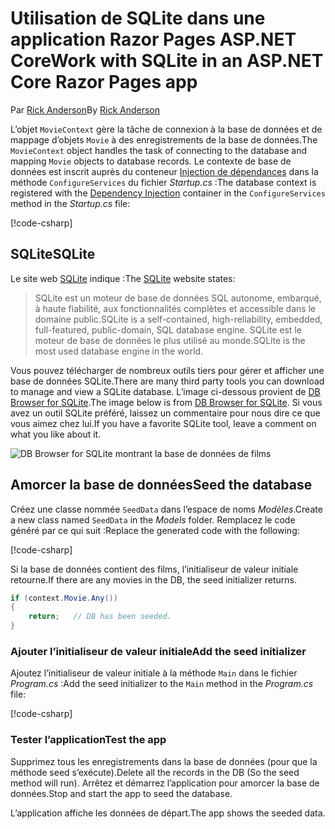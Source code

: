 # <a name="work-with-sqlite-in-an-aspnet-core-razor-pages-app"></a><span data-ttu-id="387f2-101">Utilisation de SQLite dans une application Razor Pages ASP.NET Core</span><span class="sxs-lookup"><span data-stu-id="387f2-101">Work with SQLite in an ASP.NET Core Razor Pages app</span></span>

<span data-ttu-id="387f2-102">Par [Rick Anderson](https://twitter.com/RickAndMSFT)</span><span class="sxs-lookup"><span data-stu-id="387f2-102">By [Rick Anderson](https://twitter.com/RickAndMSFT)</span></span>

<span data-ttu-id="387f2-103">L’objet `MovieContext` gère la tâche de connexion à la base de données et de mappage d’objets `Movie` à des enregistrements de la base de données.</span><span class="sxs-lookup"><span data-stu-id="387f2-103">The `MovieContext` object handles the task of connecting to the database and mapping `Movie` objects to database records.</span></span> <span data-ttu-id="387f2-104">Le contexte de base de données est inscrit auprès du conteneur [Injection de dépendances](xref:fundamentals/dependency-injection) dans la méthode `ConfigureServices` du fichier *Startup.cs* :</span><span class="sxs-lookup"><span data-stu-id="387f2-104">The database context is registered with the [Dependency Injection](xref:fundamentals/dependency-injection) container in the `ConfigureServices` method in the *Startup.cs* file:</span></span>

[!code-csharp[](code/Startup.cs?name=snippet2&highlight=6-8)]

## <a name="sqlite"></a><span data-ttu-id="387f2-105">SQLite</span><span class="sxs-lookup"><span data-stu-id="387f2-105">SQLite</span></span>

<span data-ttu-id="387f2-106">Le site web [SQLite](https://www.sqlite.org/) indique :</span><span class="sxs-lookup"><span data-stu-id="387f2-106">The [SQLite](https://www.sqlite.org/) website states:</span></span>

> <span data-ttu-id="387f2-107">SQLite est un moteur de base de données SQL autonome, embarqué, à haute fiabilité, aux fonctionnalités complètes et accessible dans le domaine public.</span><span class="sxs-lookup"><span data-stu-id="387f2-107">SQLite is a self-contained, high-reliability, embedded, full-featured, public-domain, SQL database engine.</span></span> <span data-ttu-id="387f2-108">SQLite est le moteur de base de données le plus utilisé au monde.</span><span class="sxs-lookup"><span data-stu-id="387f2-108">SQLite is the most used database engine in the world.</span></span>

<span data-ttu-id="387f2-109">Vous pouvez télécharger de nombreux outils tiers pour gérer et afficher une base de données SQLite.</span><span class="sxs-lookup"><span data-stu-id="387f2-109">There are many third party tools you can download to manage and view a SQLite database.</span></span> <span data-ttu-id="387f2-110">L’image ci-dessous provient de [DB Browser for SQLite](http://sqlitebrowser.org/).</span><span class="sxs-lookup"><span data-stu-id="387f2-110">The image below is from [DB Browser for SQLite](http://sqlitebrowser.org/).</span></span> <span data-ttu-id="387f2-111">Si vous avez un outil SQLite préféré, laissez un commentaire pour nous dire ce que vous aimez chez lui.</span><span class="sxs-lookup"><span data-stu-id="387f2-111">If you have a favorite SQLite tool, leave a comment on what you like about it.</span></span>

![DB Browser for SQLite montrant la base de données de films](../../tutorials/first-mvc-app-xplat/working-with-sql/_static/dbb.png)

## <a name="seed-the-database"></a><span data-ttu-id="387f2-113">Amorcer la base de données</span><span class="sxs-lookup"><span data-stu-id="387f2-113">Seed the database</span></span>

<span data-ttu-id="387f2-114">Créez une classe nommée `SeedData` dans l’espace de noms *Modèles*.</span><span class="sxs-lookup"><span data-stu-id="387f2-114">Create a new class named `SeedData` in the *Models* folder.</span></span> <span data-ttu-id="387f2-115">Remplacez le code généré par ce qui suit :</span><span class="sxs-lookup"><span data-stu-id="387f2-115">Replace the generated code with the following:</span></span>

[!code-csharp[](code/Models/SeedData.cs)]

<span data-ttu-id="387f2-116">Si la base de données contient des films, l’initialiseur de valeur initiale retourne.</span><span class="sxs-lookup"><span data-stu-id="387f2-116">If there are any movies in the DB, the seed initializer returns.</span></span>

```csharp
if (context.Movie.Any())
{
    return;   // DB has been seeded.
}
```

<a name="si"></a>
### <a name="add-the-seed-initializer"></a><span data-ttu-id="387f2-117">Ajouter l’initialiseur de valeur initiale</span><span class="sxs-lookup"><span data-stu-id="387f2-117">Add the seed initializer</span></span>

<span data-ttu-id="387f2-118">Ajoutez l’initialiseur de valeur initiale à la méthode `Main` dans le fichier *Program.cs* :</span><span class="sxs-lookup"><span data-stu-id="387f2-118">Add the seed initializer to the `Main` method in the *Program.cs* file:</span></span>

[!code-csharp[](../../tutorials/razor-pages/razor-pages-start/sample/RazorPagesMovie/Program.cs)]

### <a name="test-the-app"></a><span data-ttu-id="387f2-119">Tester l’application</span><span class="sxs-lookup"><span data-stu-id="387f2-119">Test the app</span></span>

<span data-ttu-id="387f2-120">Supprimez tous les enregistrements dans la base de données (pour que la méthode seed s’exécute).</span><span class="sxs-lookup"><span data-stu-id="387f2-120">Delete all the records in the DB (So the seed method will run).</span></span> <span data-ttu-id="387f2-121">Arrêtez et démarrez l’application pour amorcer la base de données.</span><span class="sxs-lookup"><span data-stu-id="387f2-121">Stop and start the app to seed the database.</span></span>

<span data-ttu-id="387f2-122">L’application affiche les données de départ.</span><span class="sxs-lookup"><span data-stu-id="387f2-122">The app shows the seeded data.</span></span>
